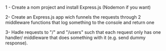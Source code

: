 1 - Create a nom project and install Express.js (Nodemon if you want)

2- Create an Express.js app wich funnels the requests through 2 middleware functions that log something
to the console and return one 

3- Hadle requests to "/" and "/users" such that each request only has one handler/ middleware that does something
with it (e.g. send dummy response). 